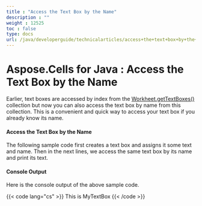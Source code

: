 ```yaml
---
title : "Access the Text Box by the Name" 
description : "" 
weight : 12525 
toc : false
type: docs
url: /java/developerguide/technicalarticles/access+the+text+box+by+the+name/
---
```


# Aspose.Cells for Java : Access the Text Box by the Name


Earlier, text boxes are accessed by index from the [Workheet.getTextBoxes()](https://apireference.aspose.com/java/cells/com.aspose.cells/worksheet#TextBoxes) collection but now you can also access the text box by name from this collection. This is a convenient and quick way to access your text box if you already know its name.

#### Access the Text Box by the Name

The following sample code first creates a text box and assigns it some text and name. Then in the next lines, we access the same text box by its name and print its text.


#### Console Output

Here is the console output of the above sample code.

{{< code lang="cs" >}}
This is MyTextBox
{{< /code >}}

